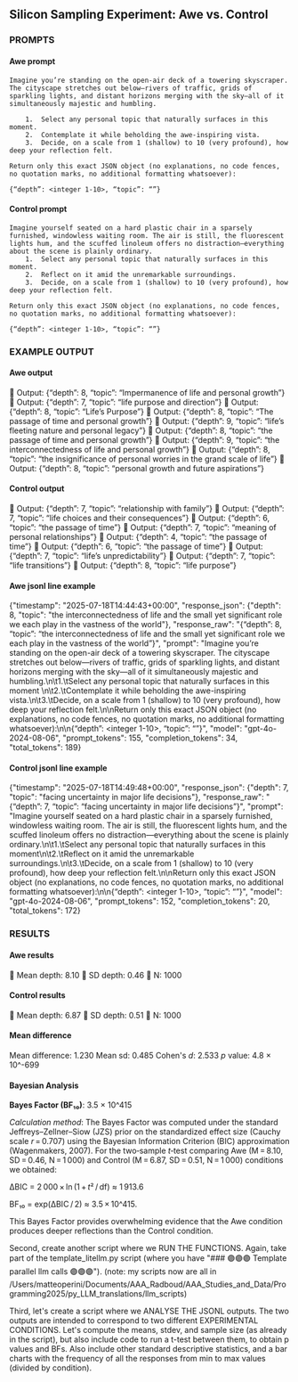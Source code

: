 ## Silicon Sampling Experiment: Awe vs. Control ## 



### PROMPTS 

#### Awe prompt 

```
Imagine you’re standing on the open-air deck of a towering skyscraper. The cityscape stretches out below—rivers of traffic, grids of sparkling lights, and distant horizons merging with the sky—all of it simultaneously majestic and humbling.

	1.	Select any personal topic that naturally surfaces in this moment.
	2.	Contemplate it while beholding the awe-inspiring vista.
	3.	Decide, on a scale from 1 (shallow) to 10 (very profound), how deep your reflection felt.

Return only this exact JSON object (no explanations, no code fences, no quotation marks, no additional formatting whatsoever):

{“depth”: <integer 1-10>, “topic”: “”}
```

#### Control prompt 

```
Imagine yourself seated on a hard plastic chair in a sparsely furnished, windowless waiting room. The air is still, the fluorescent lights hum, and the scuffed linoleum offers no distraction—everything about the scene is plainly ordinary.
	1.	Select any personal topic that naturally surfaces in this moment.
	2.	Reflect on it amid the unremarkable surroundings.
	3.	Decide, on a scale from 1 (shallow) to 10 (very profound), how deep your reflection felt.

Return only this exact JSON object (no explanations, no code fences, no quotation marks, no additional formatting whatsoever):

{“depth”: <integer 1-10>, “topic”: “”}
```


### EXAMPLE OUTPUT 

#### Awe output 

🔹 Output: {“depth”: 8, “topic”: “Impermanence of life and personal growth”}
🔹 Output: {“depth”: 7, “topic”: “life purpose and direction”}
🔹 Output: {“depth”: 8, “topic”: “Life’s Purpose”}
🔹 Output: {“depth”: 8, “topic”: “The passage of time and personal growth”}
🔹 Output: {“depth”: 9, “topic”: “life’s fleeting nature and personal legacy”}
🔹 Output: {“depth”: 8, “topic”: “the passage of time and personal growth”}
🔹 Output: {“depth”: 9, “topic”: “the interconnectedness of life and personal growth”}
🔹 Output: {“depth”: 8, “topic”: “the insignificance of personal worries in the grand scale of life”}
🔹 Output: {“depth”: 8, “topic”: “personal growth and future aspirations”}

#### Control output 

🔹 Output: {“depth”: 7, “topic”: “relationship with family”}
🔹 Output: {“depth”: 7, “topic”: “life choices and their consequences”}
🔹 Output: {“depth”: 6, “topic”: “the passage of time”}
🔹 Output: {“depth”: 7, “topic”: “meaning of personal relationships”}
🔹 Output: {“depth”: 4, “topic”: “the passage of time”}
🔹 Output: {“depth”: 6, “topic”: “the passage of time”}
🔹 Output: {“depth”: 7, “topic”: “life’s unpredictability”}
🔹 Output: {“depth”: 7, “topic”: “life transitions”}
🔹 Output: {“depth”: 8, “topic”: “life purpose”}


#### Awe jsonl line example

{"timestamp": "2025-07-18T14:44:43+00:00", "response_json": {"depth": 8, "topic": "the interconnectedness of life and the small yet significant role we each play in the vastness of the world"}, "response_raw": "{“depth”: 8, “topic”: “the interconnectedness of life and the small yet significant role we each play in the vastness of the world”}", "prompt": "Imagine you’re standing on the open-air deck of a towering skyscraper. The cityscape stretches out below—rivers of traffic, grids of sparkling lights, and distant horizons merging with the sky—all of it simultaneously majestic and humbling.\n\t1.\tSelect any personal topic that naturally surfaces in this moment \n\t2.\tContemplate it while beholding the awe-inspiring vista.\n\t3.\tDecide, on a scale from 1 (shallow) to 10 (very profound), how deep your reflection felt.\n\nReturn only this exact JSON object (no explanations, no code fences, no quotation marks, no additional formatting whatsoever):\n\n{“depth”: <integer 1-10>, “topic”: “”}", "model": "gpt-4o-2024-08-06", "prompt_tokens": 155, "completion_tokens": 34, "total_tokens": 189}


#### Control jsonl line example

{"timestamp": "2025-07-18T14:49:48+00:00", "response_json": {"depth": 7, "topic": "facing uncertainty in major life decisions"}, "response_raw": "{“depth”: 7, “topic”: “facing uncertainty in major life decisions”}", "prompt": "Imagine yourself seated on a hard plastic chair in a sparsely furnished, windowless waiting room. The air is still, the fluorescent lights hum, and the scuffed linoleum offers no distraction—everything about the scene is plainly ordinary.\n\t1.\tSelect any personal topic that naturally surfaces in this moment\n\t2.\tReflect on it amid the unremarkable surroundings.\n\t3.\tDecide, on a scale from 1 (shallow) to 10 (very profound), how deep your reflection felt.\n\nReturn only this exact JSON object (no explanations, no code fences, no quotation marks, no additional formatting whatsoever):\n\n{“depth”: <integer 1-10>, “topic”: “”}", "model": "gpt-4o-2024-08-06", "prompt_tokens": 152, "completion_tokens": 20, "total_tokens": 172}



### RESULTS


#### Awe results 

🔸 Mean depth:      8.10
🔸 SD   depth:      0.46
🔸 N:               1000


#### Control results 

🔸 Mean depth:      6.87
🔸 SD   depth:      0.51
🔸 N:               1000

#### Mean difference

Mean difference:    1.230
Mean sd: 			0.485
Cohen's *d*:        2.533
*p* value:			4.8 × 10^-699


#### Bayesian Analysis

**Bayes Factor (BF₁₀)**: 3.5 × 10^415

*Calculation method*: The Bayes Factor was computed under the standard Jeffreys–Zellner–Siow (JZS) prior on the standardized effect size (Cauchy scale *r* = 0.707) using the Bayesian Information Criterion (BIC) approximation (Wagenmakers, 2007). For the two‑sample *t*‑test comparing Awe (M = 8.10, SD = 0.46, N = 1 000) and Control (M = 6.87, SD = 0.51, N = 1 000) conditions we obtained:

ΔBIC = 2 000 × ln (1 + *t*² / df) ≈ 1 913.6  

BF₁₀ = exp(ΔBIC / 2) ≈ 3.5 × 10^415.

This Bayes Factor provides overwhelming evidence that the Awe condition produces deeper reflections than the Control condition.







Second, create another script where we RUN THE FUNCTIONS. Again, take part of the template_litellm.py script (where you have "### 🟣🟣🟣 Template parallel llm calls 🟣🟣🟣"). 
(note: my scripts now are all in /Users/matteoperini/Documents/AAA_Radboud/AAA_Studies_and_Data/Programming2025/py_LLM_translations/llm_scripts)

Third, let's create a script where we ANALYSE THE JSONL outputs. 
The two outputs are intended to correspond to two different EXPERIMENTAL CONDITIONS. 
Let's compute the means, stdev, and sample size (as already in the script), but also include code to run a t-test between them, to obtain p values and BFs. 
Also include other standard descriptive statistics, and a bar charts with the frequency of all the responses from min to max values (divided by condition). 